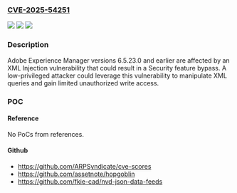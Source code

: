 ### [CVE-2025-54251](https://cve.mitre.org/cgi-bin/cvename.cgi?name=CVE-2025-54251)
![](https://img.shields.io/static/v1?label=Product&message=Adobe%20Experience%20Manager&color=blue)
![](https://img.shields.io/static/v1?label=Version&message=0%20&color=brightgreen)
![](https://img.shields.io/static/v1?label=Vulnerability&message=XML%20Injection%20(aka%20Blind%20XPath%20Injection)%20(CWE-91)&color=brightgreen)

### Description

Adobe Experience Manager versions 6.5.23.0 and earlier are affected by an XML Injection vulnerability that could result in a Security feature bypass. A low-privileged attacker could leverage this vulnerability to manipulate XML queries and gain limited unauthorized write access.

### POC

#### Reference
No PoCs from references.

#### Github
- https://github.com/ARPSyndicate/cve-scores
- https://github.com/assetnote/hopgoblin
- https://github.com/fkie-cad/nvd-json-data-feeds

